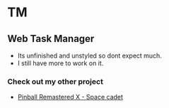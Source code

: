 # TM

## Web Task Manager

* Its unfinished and unstyled so dont expect much.
* I still have more to work on it.


### Check out my other project

* [Pinball Remastered X - Space cadet](https://github.com/Xan-Lua/PBX)